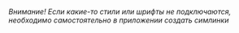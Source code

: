 *Внимание! Если какие-то стили или шрифты не подключаются, необходимо самостоятельно в приложении создать симлинки*